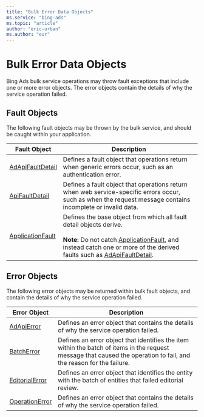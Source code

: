 ```yaml
---
title: "Bulk Error Data Objects"
ms.service: "bing-ads"
ms.topic: "article"
author: "eric-urban"
ms.author: "eur"
---
```

# Bulk Error Data Objects
Bing Ads bulk service operations may throw fault exceptions that include one or more error objects. The error objects contain the details of why the service operation failed.

## Fault Objects
The following fault objects may be thrown by the bulk service, and should be caught within your application.

|Fault Object|Description|
|----------------|---------------|
|[AdApiFaultDetail](../bulk-service/adapifaultdetail.md)|Defines a fault object that operations return when generic errors occur, such as an authentication error.|
|[ApiFaultDetail](../bulk-service/apifaultdetail.md)|Defines a fault object that operations return when web service-specific errors occur, such as when the request message contains incomplete or invalid data.|
|[ApplicationFault](../bulk-service/applicationfault.md)|Defines the base object from which all fault detail objects derive.<br /><br />**Note:** Do not catch [ApplicationFault](../bulk-service/applicationfault.md), and instead catch one or more of the derived faults such as [AdApiFaultDetail](../bulk-service/adapifaultdetail.md).|

## Error Objects
The following error objects may be returned within bulk fault objects, and contain the details of why the service operation failed.

|Error Object|Description|
|----------------|---------------|
|[AdApiError](../bulk-service/adapierror.md)|Defines an error object that contains the details of why the service operation failed.|
|[BatchError](../bulk-service/batcherror.md)|Defines an error object that identifies the item within the batch of items in the request message that caused the operation to fail, and the reason for the failure.|
|[EditorialError](../bulk-service/editorialerror.md)|Defines an error object that identifies the entity with the batch of entities that failed editorial review.|
|[OperationError](../bulk-service/operationerror.md)|Defines an error object that contains the details of why the service operation failed.|
